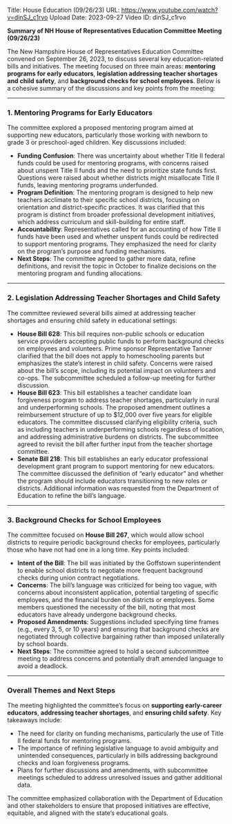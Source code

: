 Title: House Education (09/26/23)
URL: https://www.youtube.com/watch?v=dinSJ_c1rvo
Upload Date: 2023-09-27
Video ID: dinSJ_c1rvo

**Summary of NH House of Representatives Education Committee Meeting (09/26/23)**

The New Hampshire House of Representatives Education Committee convened on September 26, 2023, to discuss several key education-related bills and initiatives. The meeting focused on three main areas: **mentoring programs for early educators**, **legislation addressing teacher shortages and child safety**, and **background checks for school employees**. Below is a cohesive summary of the discussions and key points from the meeting:

---

### **1. Mentoring Programs for Early Educators**
The committee explored a proposed mentoring program aimed at supporting new educators, particularly those working with newborn to grade 3 or preschool-aged children. Key discussions included:

- **Funding Confusion**: There was uncertainty about whether Title II federal funds could be used for mentoring programs, with concerns raised about unspent Title II funds and the need to prioritize state funds first. Questions were raised about whether districts might misallocate Title II funds, leaving mentoring programs underfunded.
- **Program Definition**: The mentoring program is designed to help new teachers acclimate to their specific school districts, focusing on orientation and district-specific practices. It was clarified that this program is distinct from broader professional development initiatives, which address curriculum and skill-building for entire staff.
- **Accountability**: Representatives called for an accounting of how Title II funds have been used and whether unspent funds could be redirected to support mentoring programs. They emphasized the need for clarity on the program’s purpose and funding mechanisms.
- **Next Steps**: The committee agreed to gather more data, refine definitions, and revisit the topic in October to finalize decisions on the mentoring program and funding allocations.

---

### **2. Legislation Addressing Teacher Shortages and Child Safety**
The committee reviewed several bills aimed at addressing teacher shortages and ensuring child safety in educational settings:

- **House Bill 628**: This bill requires non-public schools or education service providers accepting public funds to perform background checks on employees and volunteers. Prime sponsor Representative Tanner clarified that the bill does not apply to homeschooling parents but emphasizes the state’s interest in child safety. Concerns were raised about the bill’s scope, including its potential impact on volunteers and co-ops. The subcommittee scheduled a follow-up meeting for further discussion.
- **House Bill 623**: This bill establishes a teacher candidate loan forgiveness program to address teacher shortages, particularly in rural and underperforming schools. The proposed amendment outlines a reimbursement structure of up to $12,000 over five years for eligible educators. The committee discussed clarifying eligibility criteria, such as including teachers in underperforming schools regardless of location, and addressing administrative burdens on districts. The subcommittee agreed to revisit the bill after further input from the teacher shortage committee.
- **Senate Bill 218**: This bill establishes an early educator professional development grant program to support mentoring for new educators. The committee discussed the definition of “early educator” and whether the program should include educators transitioning to new roles or districts. Additional information was requested from the Department of Education to refine the bill’s language.

---

### **3. Background Checks for School Employees**
The committee focused on **House Bill 267**, which would allow school districts to require periodic background checks for employees, particularly those who have not had one in a long time. Key points included:

- **Intent of the Bill**: The bill was initiated by the Goffstown superintendent to enable school districts to negotiate more frequent background checks during union contract negotiations.
- **Concerns**: The bill’s language was criticized for being too vague, with concerns about inconsistent application, potential targeting of specific employees, and the financial burden on districts or employees. Some members questioned the necessity of the bill, noting that most educators have already undergone background checks.
- **Proposed Amendments**: Suggestions included specifying time frames (e.g., every 3, 5, or 10 years) and ensuring that background checks are negotiated through collective bargaining rather than imposed unilaterally by school boards.
- **Next Steps**: The committee agreed to hold a second subcommittee meeting to address concerns and potentially draft amended language to avoid a deadlock.

---

### **Overall Themes and Next Steps**
The meeting highlighted the committee’s focus on **supporting early-career educators**, **addressing teacher shortages**, and **ensuring child safety**. Key takeaways include:

- The need for clarity on funding mechanisms, particularly the use of Title II federal funds for mentoring programs.
- The importance of refining legislative language to avoid ambiguity and unintended consequences, particularly in bills addressing background checks and loan forgiveness programs.
- Plans for further discussions and amendments, with subcommittee meetings scheduled to address unresolved issues and gather additional data.

The committee emphasized collaboration with the Department of Education and other stakeholders to ensure that proposed initiatives are effective, equitable, and aligned with the state’s educational goals.